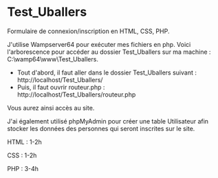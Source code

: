 # Test_Uballers
Formulaire de connexion/inscription en HTML, CSS, PHP.

J'utilise Wampserver64 pour exécuter mes fichiers en php. Voici l'arborescence pour accéder au dossier Test_Uballers sur ma machine : C:\wamp64\www\Test_Uballers.

- Tout d'abord, il faut aller dans le dossier Test_Uballers suivant : http://localhost/Test_Uballers/
- Puis, il faut ouvrir routeur.php : http://localhost/Test_Uballers/routeur.php

Vous aurez ainsi accès au site.

J'ai également utilisé phpMyAdmin pour créer une table Utilisateur afin stocker les données des personnes qui seront inscrites sur le site.

HTML : 1-2h

CSS : 1-2h

PHP : 3-4h
